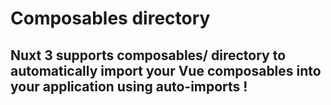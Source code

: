 # Composables directory

## Nuxt 3 supports composables/ directory to automatically import your Vue composables into your application using auto-imports !
